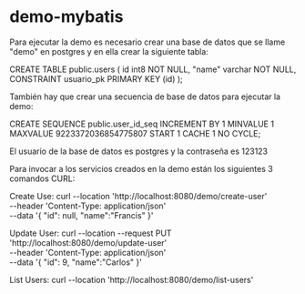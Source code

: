 # demo-mybatis

Para ejecutar la demo es necesario crear una base de datos que se llame "demo" en postgres y en ella crear la siguiente tabla:

CREATE TABLE public.users (
	id int8 NOT NULL,
	"name" varchar NOT NULL,
	CONSTRAINT usuario_pk PRIMARY KEY (id)
);

También hay que crear una secuencia de base de datos para ejecutar la demo:

CREATE SEQUENCE public.user_id_seq
	INCREMENT BY 1
	MINVALUE 1
	MAXVALUE 9223372036854775807
	START 1
	CACHE 1
	NO CYCLE;


 El usuario de la base de datos es postgres y la contraseña es 123123



 Para invocar a los servicios creados en la demo están los siguientes 3 comandos CURL:

 Create Use:
 curl --location 'http://localhost:8080/demo/create-user' \
--header 'Content-Type: application/json' \
--data '{
    "id": null,
    "name":"Francis"
}'

Update User:
curl --location --request PUT 'http://localhost:8080/demo/update-user' \
--header 'Content-Type: application/json' \
--data '{
    "id": 9,
    "name":"Carlos"
}'

List Users:
curl --location 'http://localhost:8080/demo/list-users'


